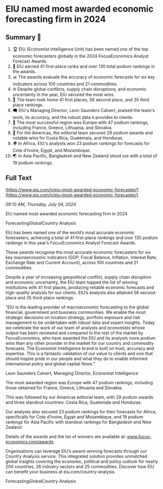 # EIU named most awarded economic forecasting firm in 2024

## Summary 🤖

1. 🏆 EIU (Economist Intelligence Unit) has been named one of the top economic forecasters globally in the 2024 FocusEconomics Analyst Forecast Awards.
2. 🎯 EIU earned 41 first-place ranks and over 130 total podium rankings in the awards.
3. 📊 The awards evaluate the accuracy of economic forecasts for six key indicators across 100 countries and 21 commodities.
4. 🌐 Despite global conflicts, supply chain disruptions, and economic uncertainty in the year, EIU secured the most wins.
5. 🥇 The team took home 41 first places, 56 second place, and 35 third place rankings.
6. 🗨️ EIU's Managing Director, Leon Saunders Calvert, praised the team's work, its accuracy, and the robust data it provides to clients.
7. 🏅 The most successful region was Europe with 47 podium rankings, including France, Greece, Lithuania, and Slovakia.
8. 🏅 For the Americas, the editorial team secured 29 podium awards and notable wins for Costa Rica, Guatemala, and Honduras.
9. 🌍 In Africa, EIU's analysts won 23 podium rankings for forecasts for Cote d'Ivoire, Egypt, and Mozambique.
10. 🌏 In Asia Pacific, Bangladesh and New Zealand stood out with a total of 19 podium rankings.

## Full Text

[https://www.eiu.com/n/eiu-most-awarded-economic-forecaster/](https://www.eiu.com/n/eiu-most-awarded-economic-forecaster/)

*09:10 AM, Thursday, July 04, 2024*

EIU named most awarded economic forecasting firm in 2024

ForecastingGlobalCountry Analysis

EIU has been named one of the world’s most accurate economic forecasters, achieving a total of 41 first-place rankings and over 130 podium rankings in this year’s FocusEconomics Analyst Forecast Awards.

These awards recognise the most accurate economic forecasters for six key macroeconomic indicators (GDP, Fiscal Balance, Inflation, Interest Rate, Exchange Rate and Current Account), across 100 countries and 21 commodities.

Despite a year of increasing geopolitical conflict, supply chain disruption and economic uncertainty, the EIU team topped the list of winning institutions with 41 first places, producing reliable economic forecasts and high-quality analysis for our clients. EIU’s analysts also attained 56 second-place and 35 third-place rankings.

“EIU is the leading provider of macroeconomic forecasting to the global financial, government and business communities. We enable the most strategic decisions on location strategy, portfolio exposure and risk management to be undertaken with robust data and expert insights. Today we celebrate the work of our team of analysts and economists whose output has been reviewed and compared to the rest of the market by FocusEconomics, who have awarded the EIU and its analysts more podium wins than any other provider in the market for our country and commodity forecasts. The Economist Intelligence brand is built on trust, accuracy and expertise. This is a fantastic validation of our value to clients and one that should inspire pride in our people and what they do to enable informed international policy and global capital flows.”

Leon Saunders Calvert, Managing Director, Economist Intelligence

The most awarded region was Europe with 47 podium rankings, including those obtained for France, Greece, Lithuania and Slovakia.

This was followed by our Americas editorial team, with 29 podium awards and three standout countries: Costa Rica, Guatemala and Honduras.

Our analysts also secured 23 podium rankings for their forecasts for Africa, specifically for Cote d’Ivoire, Egypt and Mozambique, and 19 podium rankings for Asia Pacific with standout rankings for Bangladesh and New Zealand

Details of the awards and the list of winners are available at: www.focus-economics.com/awards

Organisations can leverage EIU’s award-winning forecasts through our Country Analysis service. This integrated solution provides unmatched global insights covering the economic, political and policy outlook for nearly 200 countries, 26 industry sectors and 25 commodities. Discover how EIU can benefit your business at eiu.com/country-analysis.

ForecastingGlobalCountry Analysis

